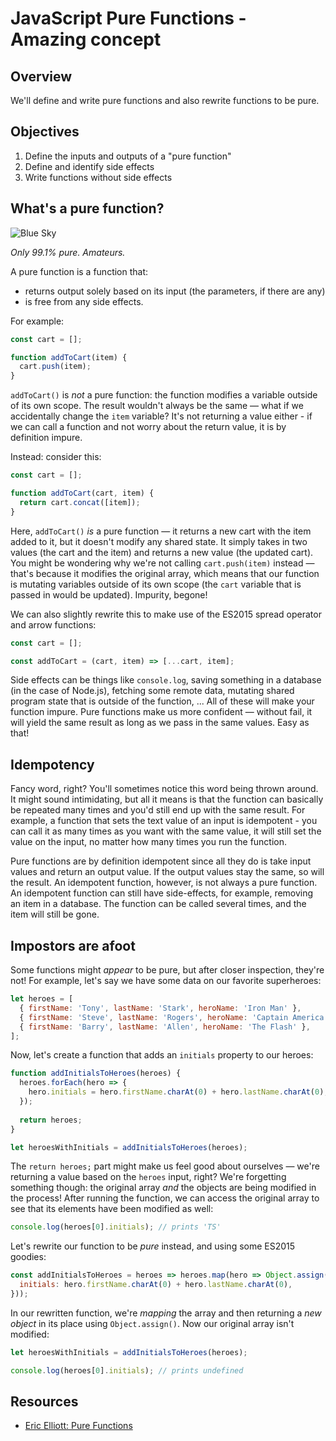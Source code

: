 # JavaScript Pure Functions - Amazing concept

## Overview 

We'll define and write pure functions and also rewrite functions to be pure. 

## Objectives

1. Define the inputs and outputs of a  "pure function" 
2. Define and identify side effects
3. Write functions without side effects

## What's a pure function?

![Blue Sky](http://vignette1.wikia.nocookie.net/breakingbad/images/4/43/Season_2_promo_pic_4.jpg/revision/latest?cb=20120617212256)

_Only 99.1% pure. Amateurs._

A pure function is a function that:
 
- returns output solely based on its input (the parameters, if there are any)
- is free from any side effects.

For example:

```js
const cart = [];

function addToCart(item) {
  cart.push(item);
}
```

`addToCart()` is _not_ a pure function: the function modifies a variable outside of its own scope. The result wouldn't always be the same — what if we accidentally change the `item` variable? It's not returning a value either - if we can call a function and not worry about the return value, it is by definition impure.

Instead: consider this:

```js
const cart = [];

function addToCart(cart, item) {
  return cart.concat([item]);
}
```

Here, `addToCart()` _is_ a pure function — it returns a new cart with the item added to it, but it doesn't modify any shared state. It simply takes in two values (the cart and the item) and returns a new value (the updated cart). You might be wondering why we're not calling `cart.push(item)` instead — that's because it modifies the original array, which means that our function is mutating variables outside of its own scope (the `cart` variable that is passed in would be updated). Impurity, begone!

We can also slightly rewrite this to make use of the ES2015 spread operator and arrow functions:

```js
const cart = [];

const addToCart = (cart, item) => [...cart, item];
```

Side effects can be things like `console.log`, saving something in a database (in the case of Node.js), fetching some remote data, mutating shared program state that is outside of the function, ... All of these will make your function impure. Pure functions make us more confident — without fail, it will yield the same result as long as we pass in the same values. Easy as that!

## Idempotency
Fancy word, right? You'll sometimes notice this word being thrown around. It might sound intimidating, but all it means is that the function can basically be repeated many times and you'd still end up with the same result. For example, a function that sets the text value of an input is idempotent - you can call it as many times as you want with the same value, it will still set the value on the input, no matter how many times you run the function.

Pure functions are by definition idempotent since all they do is take input values and return an output value. If the output values stay the same, so will the result. An idempotent function, however, is not always a pure function. An idempotent function can still have side-effects, for example, removing an item in a database. The function can be called several times, and the item will still be gone. 

## Impostors are afoot
Some functions might _appear_ to be pure, but after closer inspection, they're not! For example, let's say we have some data on our favorite superheroes:

```js
let heroes = [
  { firstName: 'Tony', lastName: 'Stark', heroName: 'Iron Man' },
  { firstName: 'Steve', lastName: 'Rogers', heroName: 'Captain America' },
  { firstName: 'Barry', lastName: 'Allen', heroName: 'The Flash' },
];
```

Now, let's create a function that adds an `initials` property to our heroes:

```js
function addInitialsToHeroes(heroes) {
  heroes.forEach(hero => {
    hero.initials = hero.firstName.charAt(0) + hero.lastName.charAt(0);
  });
  
  return heroes;
}

let heroesWithInitials = addInitialsToHeroes(heroes);
```

The `return heroes;` part might make us feel good about ourselves — we're returning a value based on the `heroes` input, right? We're forgetting something though: the original array _and_ the objects are being modified in the process! After running the function, we can access the original array to see that its elements have been modified as well:

```js
console.log(heroes[0].initials); // prints 'TS'
```

Let's rewrite our function to be _pure_ instead, and using some ES2015 goodies:

```js
const addInitialsToHeroes = heroes => heroes.map(hero => Object.assign({}, hero, {
  initials: hero.firstName.charAt(0) + hero.lastName.charAt(0),
}));
```

In our rewritten function, we're _mapping_ the array and then returning a _new object_ in its place using `Object.assign()`. Now our original array isn't modified:

```js
let heroesWithInitials = addInitialsToHeroes(heroes);

console.log(heroes[0].initials); // prints undefined
```


## Resources
- [Eric Elliott: Pure Functions](https://medium.com/javascript-scene/master-the-javascript-interview-what-is-a-pure-function-d1c076bec976#.idtnqshvn)
